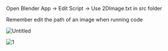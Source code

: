 Open Blender App -> Edit Script -> Use 2DImage.txt in src folder

Remember edit the path of an image when running code

![Untitled](https://user-images.githubusercontent.com/101281380/198286642-0152b735-c0eb-4c1c-88da-1285b3402f14.png)

![1](https://user-images.githubusercontent.com/101281380/201337884-a6b20075-96c2-46bc-92b4-335b59028031.png)

